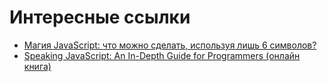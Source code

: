 # Интересные ссылки

* [Магия JavaScript: что можно сделать, используя лишь 6 символов?](https://tproger.ru/translations/js-magic-with-6-symbols/)
* [Speaking JavaScript: An In-Depth Guide for Programmers (онлайн книга)](http://speakingjs.com/es5/index.html)
